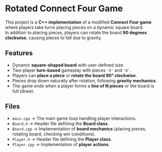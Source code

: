 # Rotated Connect Four Game

This project is a **C++ implementation** of a modified **Connect Four game** where players take turns placing pieces on a dynamic square board.  
In addition to placing pieces, players can rotate the board **90 degrees clockwise**, causing pieces to fall due to gravity.

## Features
- Dynamic **square-shaped board** with user-defined size.
- Two-player **turn-based** gameplay with pieces `'X'` and `'O'`.
- Players can **place a piece** or **rotate the board 90° clockwise**.
- Pieces drop down naturally after rotation, following **gravity mechanics**.
- The game ends when a player forms a **line of N pieces** or the board is full (draw).

## Files
- `main.cpp` → The main game loop handling player interactions.
- `Board.h` → Header file defining the **Board class**.
- `Board.cpp` → Implementation of **board mechanics** (placing pieces, rotating board, checking win conditions).
- `Player.h` → Header file defining the **Player class**.
- `Player.cpp` → Implementation of **player actions**.
